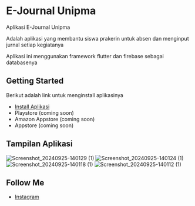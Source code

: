 # E-Journal Unipma

<p>Aplikasi E-Journal Unipma</p>
<p>Adalah aplikasi yang membantu siswa prakerin untuk absen dan menginput jurnal setiap kegiatanya</p>
<p>Aplikasi ini menggunakan framework flutter dan firebase sebagai databasenya </p> 



## Getting Started


Berikut adalah link untuk menginstall aplikasinya

- [Install Aplikasi](https://www.mediafire.com/file/0l53att5v72nx6l/Absensi.apk/file)
- Playstore (coming soon)
- Amazon Appstore (coming soon)
- Appstore (coming soon)

## Tampilan Aplikasi
![Screenshot_20240925-140129 (1)](https://github.com/user-attachments/assets/2297aacc-5dde-46cd-b36b-192b9e567aa1)
![Screenshot_20240925-140124 (1)](https://github.com/user-attachments/assets/f7ad805b-1312-4dbd-a681-5f13d13aa712)
![Screenshot_20240925-140118 (1)](https://github.com/user-attachments/assets/7940ef21-9e90-4ef1-9e04-23e6c54df237)
![Screenshot_20240925-140112 (1)](https://github.com/user-attachments/assets/4c55c5d2-98ee-454e-827c-3cba8824340c)

## Follow Me
- [Instagram](https://www.instagram.com/tegrrp/)



